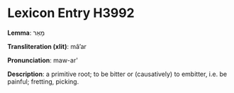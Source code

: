 # Lexicon Entry H3992

**Lemma**: מָאַר

**Transliteration (xlit)**: mâʼar

**Pronunciation**: maw-ar'

**Description**:
a primitive root; to be bitter or (causatively) to embitter, i.e. be painful; fretting, picking.
